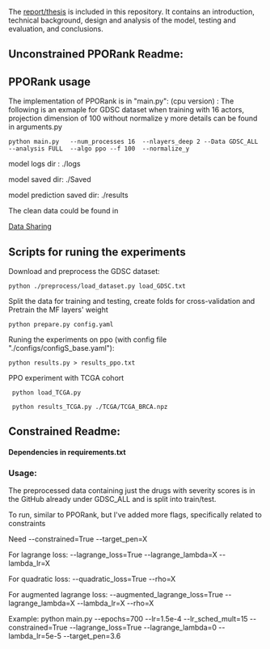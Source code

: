The [report/thesis](FYP_Report.pdf) is included in this repository. It contains an introduction, technical background, design and analysis of the model, testing and evaluation, and conclusions.


## Unconstrained PPORank Readme:

## PPORank usage
The implementation of PPORank is in "main.py":
(cpu version) :
The following is an exmaple for GDSC dataset when training with 16 actors, projection dimension of 100 without normalize y 
more details can be found in arguments.py

```
python main.py   --num_processes 16  --nlayers_deep 2 --Data GDSC_ALL --analysis FULL  --algo ppo --f 100  --normalize_y 
```
model logs dir : ./logs

model saved dir: ./Saved

model prediction saved dir: ./results

The clean data could be found in 

[Data Sharing](https://drive.google.com/drive/folders/1-YcEcRP6IObhT8ojes9L29Z54P-japjJ?usp=sharing)

## Scripts for runing the experiments
Download and preprocess the GDSC dataset:
```
python ./preprocess/load_dataset.py load_GDSC.txt
```
Split the data for training and testing, create folds for cross-validation and Pretrain the MF layers' weight
```
python prepare.py config.yaml

```
Runing the experiments on ppo (with config file "./configs/configS_base.yaml"):

```
python results.py > results_ppo.txt

```
PPO experiment with TCGA cohort

```
 python load_TCGA.py
 
 python results_TCGA.py ./TCGA/TCGA_BRCA.npz 
```


## Constrained Readme:

#### Dependencies in requirements.txt

### Usage:

The preprocessed data containing just the drugs with severity scores is in the GitHub already under GDSC_ALL and is split into train/test.

To run, similar to PPORank, but I've added more flags, specifically related to constraints

Need --constrained=True  --target_pen=X

For lagrange loss: --lagrange_loss=True --lagrange_lambda=X --lambda_lr=X

For quadratic loss: --quadratic_loss=True --rho=X

For augmented lagrange loss: --augmented_lagrange_loss=True --lagrange_lambda=X --lambda_lr=X --rho=X

Example: python main.py --epochs=700 --lr=1.5e-4 --lr_sched_mult=15 --constrained=True --lagrange_loss=True --lagrange_lambda=0 --lambda_lr=5e-5 --target_pen=3.6
